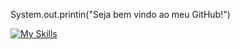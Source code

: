 System.out.printin("Seja bem vindo ao meu GitHub!")

[![My Skills](https://skillicons.dev/icons?i=java,js,html,css,azure,Mysql)](https://skillicons.dev)

